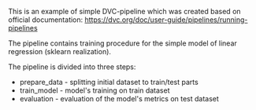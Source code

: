 This is an example of simple DVC-pipeline which was created based on official documentation: https://dvc.org/doc/user-guide/pipelines/running-pipelines

The pipeline contains training procedure for the simple model of linear regression (sklearn realization).

The pipeline is divided into three steps:
* prepare_data - splitting initial dataset to train/test parts
* train_model - model's training on train dataset
* evaluation - evaluation of the model's metrics on test dataset
